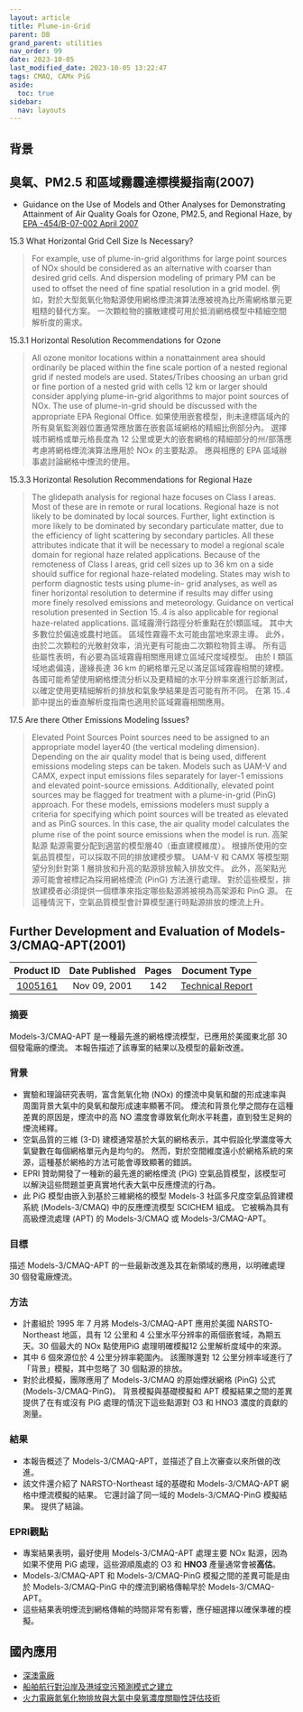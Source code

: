 ```yaml
---
layout: article
title: Plume-in-Grid
parent: DB
grand_parent: utilities
nav_order: 99
date: 2023-10-05
last_modified_date: 2023-10-05 13:22:47
tags: CMAQ, CAMx PiG
aside:
  toc: true
sidebar:
  nav: layouts
---
```


## 背景

## 臭氧、PM2.5 和區域霧霾達標模擬指南(2007)

- Guidance on the Use of Models and Other Analyses for Demonstrating Attainment of Air Quality Goals for Ozone, PM2.5, and Regional Haze, by [EPA -454/B-07-002 April 2007](https://www.epa.gov/sites/default/files/2020-10/documents/final-03-pm-rh-guidance.pdf)

15.3 What Horizontal Grid Cell Size Is Necessary?

> For example, use of plume-in-grid algorithms for large point sources of NOx should be considered as an alternative with coarser than desired grid cells. And dispersion modeling of primary PM can be used to offset the need of fine spatial resolution in a grid model. 
> 例如，對於大型氮氧化物點源使用網格煙流演算法應被視為比所需網格單元更粗糙的替代方案。 一次顆粒物的擴散建模可用於抵消網格模型中精細空間解析度的需求。

15.3.1 Horizontal Resolution Recommendations for Ozone

> All ozone monitor locations within a nonattainment area should ordinarily be placed within the fine scale portion of a nested regional grid if nested models are used. States/Tribes choosing an urban grid or fine portion of a nested grid with cells 12 km or larger should consider applying plume-in-grid algorithms to major point sources of NOx. The use of plume-in-grid should be discussed with the appropriate EPA Regional Office.
> 如果使用嵌套模型，則未達標區域內的所有臭氧監測器位置通常應放置在嵌套區域網格的精細比例部分內。 選擇城市網格或單元格長度為 12 公里或更大的嵌套網格的精細部分的州/部落應考慮將網格煙流演算法應用於 NOx 的主要點源。 應與相應的 EPA 區域辦事處討論網格中煙流的使用。

15.3.3 Horizontal Resolution Recommendations for Regional Haze
> The glidepath analysis for regional haze focuses on Class I areas. Most of these are in remote or rural locations. Regional haze is not likely to be dominated by local sources. Further, light extinction is more likely to be dominated by secondary particulate matter, due to the efficiency of light scattering by secondary particles. All these attributes indicate that it will be necessary to model a regional scale domain for regional haze related applications. Because of the remoteness of Class I areas, grid cell sizes up to 36 km on a side should suffice for regional haze-related modeling. States may wish to perform diagnostic tests using plume-in- grid analyses, as well as finer horizontal resolution to determine if results may differ using more finely resolved emissions and meteorology. Guidance on vertical resolution presented in Section 15..4 is also applicable for regional haze-related applications.
> 區域霾滑行路徑分析重點在於I類區域。 其中大多數位於偏遠或農村地區。 區域性霧霾不太可能由當地來源主導。 此外，由於二次顆粒的光散射效率，消光更有可能由二次顆粒物質主導。 所有這些屬性表明，有必要為區域霧霾相關應用建立區域尺度域模型。 由於 I 類區域地處偏遠，邊緣長達 36 km 的網格單元足以滿足區域霧霾相關的建模。 各國可能希望使用網格煙流分析以及更精細的水平分辨率來進行診斷測試，以確定使用更精細解析的排放和氣象學結果是否可能有所不同。 在第 15..4 節中提出的垂直解析度指南也適用於區域霧霾相關應用。

17.5 Are there Other Emissions Modeling Issues?

> Elevated Point Sources Point sources need to be assigned to an appropriate model layer40 (the vertical modeling dimension). Depending on the air quality model that is being used, different emissions modeling steps can be taken. Models such as UAM-V and CAMX, expect input emissions files separately for layer-1 emissions and elevated point-source emissions. Additionally, elevated point sources may be flagged for treatment with a plume-in-grid (PinG) approach. For these models, emissions modelers must supply a criteria for specifying which point sources will be treated as elevated and as PinG sources. In this case, the air quality model calculates the plume rise of the point source emissions when the model is run.
> 高架點源 點源需要分配到適當的模型層40（垂直建模維度）。 根據所使用的空氣品質模型，可以採取不同的排放建模步驟。 UAM-V 和 CAMX 等模型期望分別針對第 1 層排放和升高的點源排放輸入排放文件。 此外，高架點光源可能會被標記為採用網格煙流 (PinG) 方法進行處理。 對於這些模型，排放建模者必須提供一個標準來指定哪些點源將被視為高架源和 PinG 源。 在這種情況下，空氣品質模型會計算模型運行時點源排放的煙流上升。

## Further Development and Evaluation of Models-3/CMAQ-APT(2001)

Product ID|Date Published|Pages|Document Type
:-:|:-:|:-:|:-:
[1005161](https://www.epri.com/research/products/1005161)|Nov 09, 2001|142|[Technical Report](https://restservice.epri.com/publicdownload/000000000001005161/0/Product)

### 摘要

Models-3/CMAQ-APT 是一種最先進的網格煙流模型，已應用於美國東北部 30 個發電廠的煙流。 本報告描述了該專案的結果以及模型的最新改進。

### 背景

- 實驗和理論研究表明，富含氮氧化物 (NOx) 的煙流中臭氧和酸的形成速率與周圍背景大氣中的臭氧和酸形成速率顯著不同。 煙流和背景化學之間存在這種差異的原因是，煙流中的高 NO 濃度會導致氧化劑水平耗盡，直到發生足夠的煙流稀釋。
- 空氣品質的三維 (3-D) 建模通常基於大氣的網格表示，其中假設化學濃度等大氣變數在每個網格單元內是均勻的。 然而，對於空間維度遠小於網格系統的來源，這種基於網格的方法可能會導致顯著的錯誤。
- EPRI 贊助開發了一種新的最先進的網格煙流 (PiG) 空氣品質模型，該模型可以解決這些問題並更真實地代表大氣中反應煙流的行為。
- 此 PiG 模型由嵌入到基於三維網格的模型 Models-3 社區多尺度空氣品質建模系統 (Models-3/CMAQ) 中的反應煙流模型 SCICHEM 組成。 它被稱為具有高級煙流處理 (APT) 的 Models-3/CMAQ 或 Models-3/CMAQ-APT。

### 目標

描述 Models-3/CMAQ-APT 的一些最新改進及其在新領域的應用，以明確處理 30 個發電廠煙流。

### 方法

- 計畫組於 1995 年 7 月將 Models-3/CMAQ-APT 應用於美國 NARSTO-Northeast 地區，具有 12 公里和 4 公里水平分辨率的兩個嵌套域，為期五天。30 個最大的 NOx 點使用PiG 處理明確模擬12 公里解析度域中的來源。
- 其中 6 個來源位於 4 公里分辨率範圍內。 該團隊還對 12 公里分辨率域進行了「背景」模擬，其中忽略了 30 個點源的排放。 
- 對於此模擬，團隊應用了 Models-3/CMAQ 的原始煙狀網格 (PinG) 公式 (Models-3/CMAQ-PinG)。 背景模擬與基礎模擬和 APT 模擬結果之間的差異提供了在有或沒有 PiG 處理的情況下這些點源對 O3 和 HNO3 濃度的貢獻的測量。

### 結果

- 本報告概述了 Models-3/CMAQ-APT，並描述了自上次審查以來所做的改進。 
- 該文件還介紹了 NARSTO-Northeast 域的基礎和 Models-3/CMAQ-APT 網格中煙流模擬的結果。 它還討論了同一域的 Models-3/CMAQ-PinG 模擬結果。 提供了結論。

### EPRI觀點

- 專案結果表明，最好使用 Models-3/CMAQ-APT 處理主要 NOx 點源，因為如果不使用 PiG 處理，這些源順風處的 O3 和 **HNO3** 產量通常會被**高估**。 
- Models-3/CMAQ-APT 和 Models-3/CMAQ-PinG 模擬之間的差異可能是由於 Models-3/CMAQ-PinG 中的煙流到網格傳輸早於 Models-3/CMAQ-APT。
- 這些結果表明煙流到網格傳輸的時間非常有影響，應仔細選擇以確保準確的模擬。

## 國內應用

- [深澳電廠](https://www.taipower.com.tw/upload/18/深澳電廠空氣品質模式模擬結果性能評估-2010年10月臭氧模擬.pdf)
- [船舶航行對沿岸及港域空污預測模式之建立](https://www.iot.gov.tw/dl-14930-9bc70364a1ba4beeba8b8006887db2ff.html)
- [火力電廠氮氧化物排放與大氣中臭氧濃度關聯性評估技術](https://report.nat.gov.tw/ReportFront/PageSystem/reportFileDownload/C09003644/001)